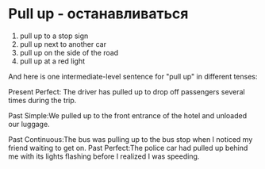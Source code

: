 # Pull up - останавливаться


1. pull up to a stop sign 
2. pull up next to another car
3. pull up on the side of the road 
4. pull up at a red light

And here is one intermediate-level sentence for "pull up" in different tenses:

Present Perfect:  The driver has pulled up to drop off passengers several times during the trip.

Past Simple:We pulled up to the front entrance of the hotel and unloaded our luggage.  

Past Continuous:The bus was pulling up to the bus stop when I noticed my friend waiting to get on.
Past Perfect:The police car had pulled up behind me with its lights flashing before I realized I was speeding.
